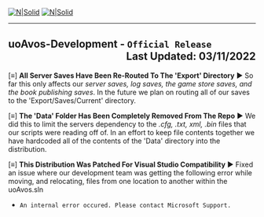 ﻿[![N|Solid](http://uoavocation.net/portal/site_image/logo_05.png)](http://www.uoavocation.net)
[![N|Solid](http://uoavocation.net/portal/site_image/text_0002.png)](http://www.uoavocation.net)
***
## uoAvos-Development - `Official Release` <div align="Right">Last Updated: 03/11/2022</div>

[≡] **All Server Saves Have Been Re-Routed To The 'Export' Directory**
► So far this only affects our *server saves, log saves, the game store saves, and the book publishing saves*. In the future we plan on routing all of our saves to the 'Export/Saves/Current' directory.

[≡] **The 'Data' Folder Has Been Completely Removed From The Repo**
► We did this to limit the servers dependency to the *.cfg,  .txt, xml, .bin* files that our scripts were reading off of. In an effort to keep file contents together we have hardcoded all of the contents of the 'Data' directory into the distribution.

[≡] **This Distribution Was Patched For Visual Studio Compatibility**
► Fixed an issue where our development team was getting the following error while moving, and relocating, files from one location to another within the uoAvos.sln
- `An internal error occured. Please contact Microsoft Support.`
